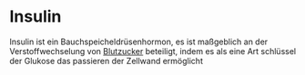 # Insulin
Insulin ist ein Bauchspeicheldrüsenhormon, es ist maßgeblich an der Verstoffwechselung von [Blutzucker](../../../Glossar/Blutzucker.md) beteiligt, indem es als eine Art schlüssel der Glukose das passieren der Zellwand ermöglicht